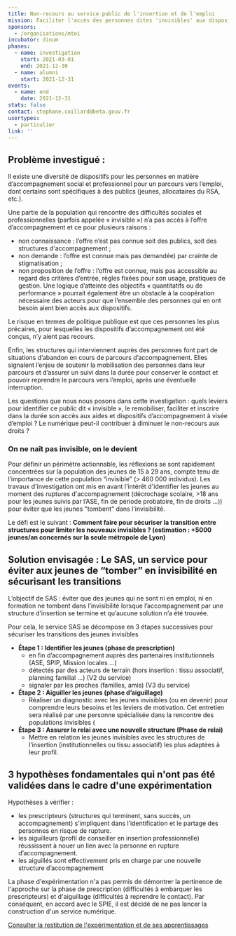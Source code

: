 ```yaml
---
title: Non-recours au service public de l'insertion et de l'emploi
mission: Faciliter l'accès des personnes dites 'invisibles' aux dispositifs d'accompagnement vers l'emploi
sponsors:
  - /organisations/mtei
incubator: dinum
phases:
  - name: investigation
    start: 2021-03-01
    end: 2021-12-30
  - name: alumni
    start: 2021-12-31
events:
  - name: end
    date: 2021-12-31
stats: false
contact: stephane.coillard@beta.gouv.fr
usertypes:
  - particulier
link: ''
---
```

## Problème investigué :

Il existe une diversité de dispositifs pour les personnes en matière d’accompagnement social et professionnel pour un parcours vers l’emploi, dont certains sont spécifiques à des publics (jeunes, allocataires du RSA, etc.).

Une partie de la population qui rencontre des difficultés sociales et professionnelles (parfois appelée « invisible ») n’a pas accès à l’offre d’accompagnement et ce pour plusieurs raisons : 
* non connaissance : l’offre n’est pas connue soit des publics, soit des structures d'accompagnement ;
* non demande : l’offre est connue  mais pas demandée) par crainte de stigmatisation ;
* non proposition de l’offre : l’offre est connue, mais pas accessible au regard des critères d’entrée, règles fixées pour son usage, pratiques de gestion. Une logique d’atteinte des objectifs « quantitatifs ou de performance » pourrait également être un obstacle à la coopération nécessaire des acteurs pour que l’ensemble des personnes qui en ont besoin aient bien accès aux dispositifs. 

Le risque en termes de politique publique est que ces personnes les plus précaires, pour lesquelles les dispositifs d’accompagnement ont été conçus, n’y aient pas recours.

Enfin, les structures qui interviennent auprès des personnes font part de situations d’abandon en cours de parcours d’accompagnement. Elles signalent l’enjeu de soutenir la mobilisation des personnes dans leur parcours et d’assurer un suivi dans la durée pour conserver le contact et pouvoir reprendre le parcours vers l’emploi, après une éventuelle interruption.

Les questions que nous nous posons dans cette investigation : quels leviers pour identifier ce public dit « invisible », le remobiliser, faciliter et inscrire dans la durée son accès aux aides et dispositifs d’accompagnement à visée d’emploi ? Le numérique peut-il contribuer à diminuer le non-recours aux droits ? 

### On ne naît pas invisible, on le devient
Pour définir un périmètre actionnable, les réflexions se sont rapidement concentrées sur la population des jeunes de 15 à 29 ans, compte tenu de l’importance de cette population “invisible” (> 460 000 individus). Les travaux d'investigation ont mis en avant l'intérêt d'identifier les jeunes au moment des ruptures d'accompagnement (décrochage scolaire, >18 ans pour les jeunes suivis par l’ASE, fin de période probatoire, fin de droits …)) pour éviter que les jeunes "tombent" dans l'invisibilité.

Le défi est le suivant : __Comment faire pour sécuriser la transition entre structures pour limiter les nouveaux invisibles ? (estimation : +5000 jeunes/an concernés sur la seule métropole de Lyon)__

## Solution envisagée : Le SAS, un service pour éviter aux jeunes de “tomber” en invisibilité en sécurisant les transitions
L’objectif de SAS : éviter que des jeunes qui ne sont ni en emploi, ni en formation ne tombent dans l’invisibilité lorsque l’accompagnement par une structure d’insertion se termine et qu’aucune solution n’a été trouvée.

Pour cela, le service SAS se décompose en 3 étapes successives pour sécuriser les transitions des jeunes invisibles
* __Étape 1 : Identifier les jeunes (phase de prescription)__
    - en fin d’accompagnement auprès des partenaires institutionnels (ASE, SPIP, Mission locales …)
    - détectés par des acteurs de terrain (hors insertion : tissu associatif, planning familial …) (V2 du service)
    - signaler par les proches (familles, amis) (V3 du service)
* __Étape 2 : Aiguiller les jeunes (phase d’aiguillage)__
    - Réaliser un diagnostic avec les jeunes invisibles (ou en devenir) pour comprendre leurs besoins et les leviers de motivation. Cet entretien sera réalisé par une personne spécialisée dans la rencontre des populations invisibles (
* __Étape 3 : Assurer le relai avec une nouvelle structure (Phase de relai)__
    - Mettre en relation les jeunes invisibles avec les structures de l’insertion (institutionnelles ou tissu associatif) les plus adaptées à leur profil.

## 3 hypothèses fondamentales qui n'ont pas été validées dans le cadre d'une expérimentation
Hypothèses à vérifier : 
* les prescripteurs (structures qui terminent, sans succès, un accompagnement) s’impliquent dans l’identification et le partage des personnes en risque de rupture. 
* les aiguilleurs (profil de conseiller en insertion professionnelle) réussissent à nouer un lien avec la personne en rupture d’accompagnement.
* les aiguillés sont effectivement pris en charge par une nouvelle structure d’accompagnement

La phase d'expérimentation n'a pas permis de démontrer la pertinence de l'approche sur la phase de prescription (difficultés à embarquer les prescripteurs) et d'aiguillage (difficultés à reprendre le contact). Par conséquent, en accord avec le SPIE, il est décidé de ne pas lancer la construction d'un service numérique.

[Consulter la restitution de l'expérimentation et de ses apprentissages](https://resana.numerique.gouv.fr/public/information/consulterAccessUrl?cle_url=188490591AmgOblRYADxTPlA2AG5dfVRqCjdQcVE4AWoFOAZnCzFSaA88WztVOVVvCTw=)
